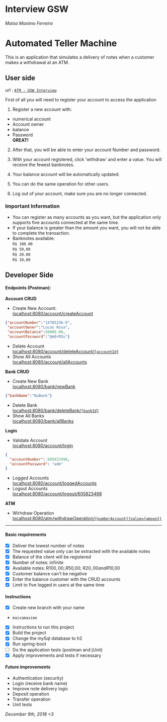# Interview GSW
###### Maísa Maximo Ferreira


# Automated Teller Machine

This is an application that simulates a delivery of notes when a customer makes a withdrawal at an ATM.

## User side
url : [```ATM - GSW Interview```](https://atmgswinterviewmaisamaximo.herokuapp.com/)

First of all you will need to register your account to access the application

1. Register a new account with:
  - numerical account
  - Account owner
  - balance
  - Password <br>
__GREAT!__
2. After that, you will be able to enter your account Number and password.

3. With your account registered, click 'withdraw' and enter a value.
You will receive the fewest banknotes.

4. Your balance account will be automatically updated.

5. You can do the same operation for other users.

6. Log out of your account, make sure you are no longer connected.

### Important Information
- You can register as many accounts as you want, but the application only supports five accounts connected at the same time.
- If your balance is greater than the amount you want, you will not be able to complete the transaction.
- Banknotes available:<br>
```R$ 100.00``` <br>
```R$ 50,00```<br>
```R$ 20.00```<br>
```R$ 10,00```

## Developer Side

#### Endpoints (Postman):

 __Account CRUD__

- Create New Account: <br>
[localhost:8080/account/createAccount]()
```json
{"accountNumber":"14785236-9",
 "accountOwner":"Lucas Rosa",
 "accountBalance":50000.00,
 "accountPassword":"@m0rM3u"}
```
- Delete Account <br>
[localhost:8080/account/deleteAccount/```{accountId}```]()
- Show All Accounts <br>
[localhost:8080/account/allAccounts]()

__Bank CRUD__
- Create New Bank <br>
[localhost:8080/bank/newBank]()

```json
{"bankName":"NuBank"}
```

- Delete Bank <br>
[localhost:8080/bank/deleteBank/```{bankId}```]()
- Show All Banks <br>
[localhost:8080/bank/allBanks]()

__Login__

- Validate Account <br>
[localhost:8080/account/login]()
```json
{
  "accountNumber": 605823498,
  "accountPassword": "adm"
}
```
- Logged Accounts <br>
[localhost:8080/account/loggedAccounts]()
- Logout Accounts <br>
[localhost:8080/account/logout/605823498]()

__ATM__

- Wirhdraw Operation <br>
[localhost:8080/atm/withdrawOperation/```{numberAccount}?value={amount}```]()

___

#### Basic requirements

- [x] Deliver the lowest number of notes
- [x] The requested value only can be extracted with the available notes
- [x] Balance of the client will be registered
- [x] Number of notes: infinite
- [x] Available notes: R$100,00; R$50,00; R$20,00 and R$10,00
- [x] Customer balance can't be negative
- [x] Enter the balance customer with the CRUD  accounts
- [x] Limit to five logged in users at the same time

#### Instructions

- [x] Create new branch with your name
- ```maisamaximo```
- [x] Instructions to run this project
- [x] Build the project
- [x] Change the mySql database to h2
- [x] Run spring-boot
- [ ] Do the application tests (postman and jUnit)
- [x] Apply improvements and tests if necessary

#### Future improvements

- Authentication (security)
- Login (receive bank name)
- Improve note delivery logic
- Deposit operation
- Transfer operation
- Unit tests


_December 9th, 2018 <3_